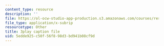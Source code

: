 ```yaml
---
content_type: resource
description: ''
file: https://ol-ocw-studio-app-production.s3.amazonaws.com/courses/res-6-012-introduction-to-probability-spring-2018/5edde925c50f56f898d3bd941b08cf9d_zW1_iugJvF0.vtt
file_type: application/x-subrip
resourcetype: Other
title: 3play caption file
uid: 5edde925-c50f-56f8-98d3-bd941b08cf9d
---
```

